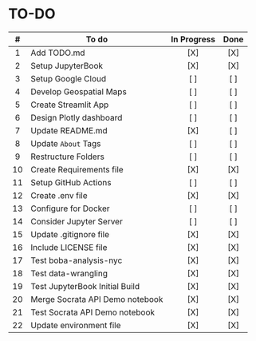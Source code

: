 # TO-DO

| #     | To do                             | In Progress   | Done  |
| :---: | --------------------------------- | :-----------: | :---: |
| 1     | Add TODO.md                       | [X]           | [X]   |
| 2     | Setup JupyterBook                 | [X]           | [X]   |
| 3     | Setup Google Cloud                | [ ]           | [ ]   |
| 4     | Develop Geospatial Maps           | [ ]           | [ ]   |
| 5     | Create Streamlit App              | [ ]           | [ ]   |
| 6     | Design Plotly dashboard           | [ ]           | [ ]   |
| 7     | Update README.md                  | [X]           | [ ]   |
| 8     | Update `About` Tags               | [ ]           | [ ]   |
| 9     | Restructure Folders               | [ ]           | [ ]   |
| 10    | Create Requirements file          | [X]           | [X]   |
| 11    | Setup GitHub Actions              | [ ]           | [ ]   |
| 12    | Create .env file                  | [X]           | [X]   |
| 13    | Configure for Docker              | [ ]           | [ ]   |
| 14    | Consider Jupyter Server           | [ ]           | [ ]   |
| 15    | Update .gitignore file            | [X]           | [X]   |
| 16    | Include LICENSE file              | [X]           | [X]   |
| 17    | Test boba-analysis-nyc            | [X]           | [X]   |
| 18    | Test data-wrangling               | [X]           | [X]   |
| 19    | Test JupyterBook Initial Build    | [X]           | [X]   |
| 20    | Merge Socrata API Demo notebook   | [X]           | [X]   |
| 21    | Test Socrata API Demo notebook    | [X]           | [X]   |
| 22    | Update environment file           | [X]           | [X]   |
